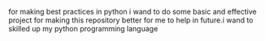 for making best practices in python i wand to do some basic and effective project for making this repository better for me to help in future.i wand to skilled up my python programming language 
